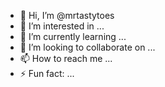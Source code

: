 - 👋 Hi, I’m @mrtastytoes
- 👀 I’m interested in ...
- 🌱 I’m currently learning ...
- 💞️ I’m looking to collaborate on ...
- 📫 How to reach me ...
- ⚡ Fun fact: ...

<!---
mrtastytoes/mrtastytoes is a ✨ special ✨ repository because its `README.md` (this file) appears on your GitHub profile.
You can click the Preview link to take a look at your changes.
--->
